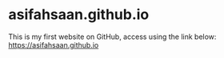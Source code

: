# asifahsaan.github.io

This is my first website on GitHub, access using the link below: <br>
https://asifahsaan.github.io